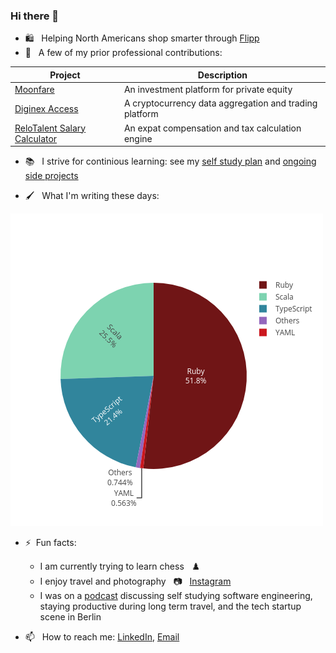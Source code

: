 ### Hi there 👋

- :shopping: &nbsp; Helping North Americans shop smarter through [Flipp](https://flipp.com/home)
- 🔭 &nbsp; A few of my prior professional contributions:

| Project       | Description           |
| ------------- |-------------|
| [Moonfare](https://www.moonfare.com/)      | An investment platform for private equity |
| [Diginex Access](https://www.diginex.com/diginex-access/)| A cryptocurrency data aggregation and trading platform|
| [ReloTalent Salary Calculator](https://www.relotalent.com/salary-calculator) | An expat compensation and tax calculation engine |

- :books: &nbsp; I strive for continious learning: see my [self study plan](https://github.com/users/mtanzim/projects/4◊) and [ongoing side projects](https://github.com/users/mtanzim/projects/5)

- :paintbrush: &nbsp; What I'm writing these days:

![alt text](waka.png "Title")

- ⚡&nbsp; Fun facts:
  - I am currently trying to learn chess &nbsp;	:chess_pawn:
  - I enjoy travel and photography &nbsp; :camera: &nbsp; [Instagram](https://www.instagram.com/tanzim_m/?hl=en)
  - I was on a [podcast](https://open.spotify.com/episode/5u3gXFNGomUkKimQHE9sgG?si=Op9ZjqG-RcuyWr9Uek2TvA) discussing self studying software engineering, staying productive during long term travel, and the tech startup scene in Berlin
  
- 📫  &nbsp; How to reach me: [LinkedIn](https://www.linkedin.com/in/tanzim-mokammel), [Email](mailto:mtanzim@gmail.com)
